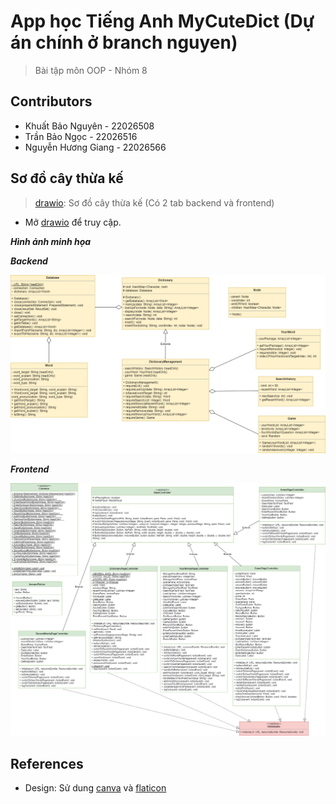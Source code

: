 # App học Tiếng Anh MyCuteDict (Dự án chính ở branch nguyen)
>Bài tập môn OOP - Nhóm 8

## Contributors
- Khuất Bảo Nguyên - 22026508
- Trần Bảo Ngọc - 22026516
- Nguyễn Hương Giang - 22026566

## Sơ đồ cây thừa kế
>[drawio](https://drive.google.com/file/d/1tqFMMrJH-Wwlo196BQFnD1s2UjnQV4Is/view?usp=sharing): Sơ đồ cây thừa kế (Có 2 tab backend và frontend)
- Mở [drawio](https://app.diagrams.net/#G1tqFMMrJH-Wwlo196BQFnD1s2UjnQV4Is) để truy cập.

***Hình ảnh minh họa***

***Backend***

![Backend](dictionary-Backend.drawio.png)

***Frontend***

![Frontend](dictionary-Frontend.drawio.png)

## References
- Design: Sử dung [canva](https://www.canva.com/) và [flaticon](https://www.flaticon.com/)
